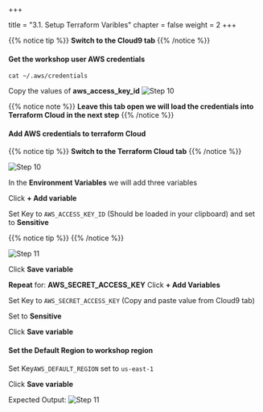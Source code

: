 +++

title = "3.1. Setup Terraform Varibles"
chapter = false
weight = 2
+++

{{% notice tip %}}
__Switch to the Cloud9 tab__
{{% /notice %}}

#### Get the workshop user AWS credentials

`cat ~/.aws/credentials`

Copy the values of __aws_access_key_id__ 
![Step 10](/images/lab3/display_c9_cred.png)


{{% notice note %}}
__Leave this tab open we will load the credentials into Terraform Cloud in the next step__
{{% /notice %}}

#### Add AWS credentials to terraform Cloud  

{{% notice tip %}}
__Switch to the Terraform Cloud tab__
{{% /notice %}}

![Step 10](/images/lab3/configure_tf_vars.png)


In the __Environment Variables__ we will add three variables 

Click __+ Add variable__

Set Key to `AWS_ACCESS_KEY_ID` (Should be loaded in your clipboard) and set to __Sensitive__ 

{{% notice tip %}}
{{% /notice %}}

![Step 11](/images/lab3/tf_env_vars.png)

Click __Save variable__

__Repeat__ for: __AWS_SECRET_ACCESS_KEY__  Click __+ Add Variables__

Set Key to `AWS_SECRET_ACCESS_KEY` (Copy and paste value from Cloud9 tab)

Set to __Sensitive__ 

Click __Save variable__

#### Set the Default Region to workshop region

Set  Key`AWS_DEFAULT_REGION`  set to `us-east-1`

Click __Save variable__

Expected Output:
![Step 11](/images/lab3/tf_env_vars_complete.png)



